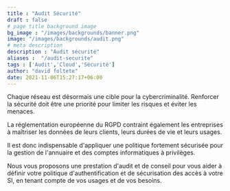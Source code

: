 ```yaml
---
title : "Audit Sécurité"
draft : false
# page title background image
bg_image : "/images/backgrounds/banner.png"
image: "/images/backgrounds/audit.png"
# meta description
description : "Audit sécurité"
aliases :  "/audit-securite"
tags : ['Audit','Cloud','Sécurité']
author: "david foltete"
date: 2021-11-06T15:27:17+06:00
---
```

Chaque réseau est désormais une cible pour la cybercriminalité. Renforcer la sécurité doit être une priorité pour limiter les risques et éviter les menaces.  

La réglementation européenne du RGPD contraint également les entreprises à maîtriser les données de leurs clients, leurs durées de vie et leurs usages.  

Il est donc indispensable d'appliquer une politique fortement sécurisée pour la gestion de l'annuaire et des comptes informatiques à privilèges.  

Nous vous proposons une prestation d'audit et de conseil pour vous aider à définir votre politique d'authentification et de sécurisation des accès à votre SI, en tenant compte de vos usages et de vos besoins.  
